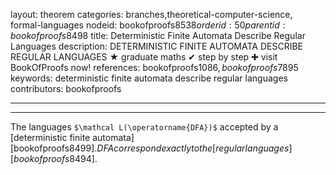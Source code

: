 layout: theorem
categories: branches,theoretical-computer-science, formal-languages
nodeid: bookofproofs$8538
orderid: 50
parentid: bookofproofs$8498
title: Deterministic Finite Automata Describe Regular Languages
description: DETERMINISTIC FINITE AUTOMATA DESCRIBE REGULAR LANGUAGES &#9733; graduate maths &#10004; step by step &#10010; visit BookOfProofs now!
references: bookofproofs$1086,bookofproofs$7895
keywords: deterministic finite  automata describe regular languages
contributors: bookofproofs

---


---

The languages  `$\mathcal L(\operatorname{DFA})$` accepted by a [deterministic finite automata][bookofproofs$8499]. DFA correspond exactly to the [regular languages][bookofproofs$8494].